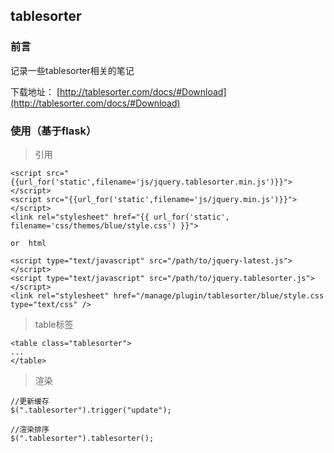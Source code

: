 ## tablesorter

### 前言
记录一些tablesorter相关的笔记

下载地址：  [http://tablesorter.com/docs/#Download](http://tablesorter.com/docs/#Download)

### 使用（基于flask）

>引用

    <script src="{{url_for('static',filename='js/jquery.tablesorter.min.js')}}"></script>
    <script src="{{url_for('static',filename='js/jquery.min.js')}}"></script>
    <link rel="stylesheet" href="{{ url_for('static', filename='css/themes/blue/style.css') }}">

	or  html

	<script type="text/javascript" src="/path/to/jquery-latest.js"></script> 
	<script type="text/javascript" src="/path/to/jquery.tablesorter.js"></script> 
	<link rel="stylesheet" href="/manage/plugin/tablesorter/blue/style.css type="text/css" />

>table标签

	<table class="tablesorter">
	...
	</table>

>渲染

	//更新缓存	
	$(".tablesorter").trigger("update");

	//渲染排序
	$(".tablesorter").tablesorter();




